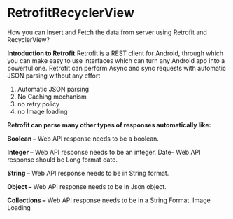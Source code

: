 # RetrofitRecyclerView
How you can Insert and Fetch the data from server using Retrofit and RecyclerView?

**Introduction to Retrofit** Retrofit is a REST client for Android, through which you can make easy to use interfaces which can turn any Android app into a powerful one. Retrofit can perform Async and sync requests with automatic JSON parsing without any effort

1.	Automatic JSON parsing
2.	No Caching mechanism
3.	no retry policy
4.	no Image loading

**Retrofit can parse many other types of responses automatically like:**

**Boolean –** Web API response needs to be a boolean.

**Integer –** Web API response needs to be an integer. Date– Web API response should be Long format date.

**String –** Web API response needs to be in String format.

**Object –** Web API response needs to be in Json object.

**Collections –** Web API response needs to be in a String Format. Image Loading
